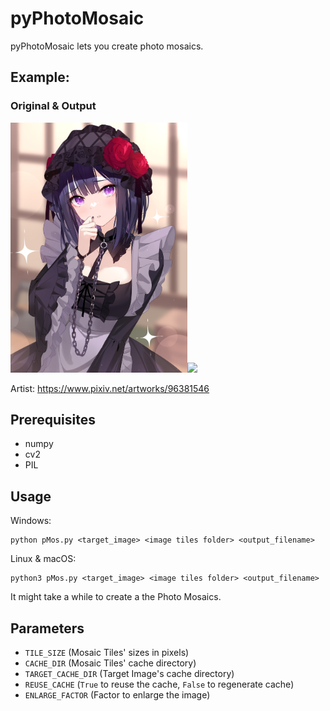 # pyPhotoMosaic
 pyPhotoMosaic lets you create photo mosaics.

## Example:
### Original & Output
<p float="left">
<img src="target.png" height="400px" /><img src="output.jpg" height="400px" />
</p>
Artist: 
<a href="https://www.pixiv.net/artworks/96381546">https://www.pixiv.net/artworks/96381546</a>

## Prerequisites

- numpy
- cv2
- PIL

## Usage

Windows:
```console
python pMos.py <target_image> <image tiles folder> <output_filename>
```

Linux & macOS:
```console
python3 pMos.py <target_image> <image tiles folder> <output_filename>
```

It might take a while to create a the Photo Mosaics.

## Parameters
- `TILE_SIZE` (Mosaic Tiles' sizes in pixels)
- `CACHE_DIR` (Mosaic Tiles' cache directory)
- `TARGET_CACHE_DIR` (Target Image's cache directory)
- `REUSE_CACHE` (`True` to reuse the cache, `False` to regenerate cache)
- `ENLARGE_FACTOR` (Factor to enlarge the image)

